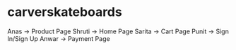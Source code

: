 # carverskateboards

Anas -> Product Page
Shruti -> Home Page
Sarita -> Cart Page
Punit -> Sign In/Sign Up
Anwar -> Payment Page

